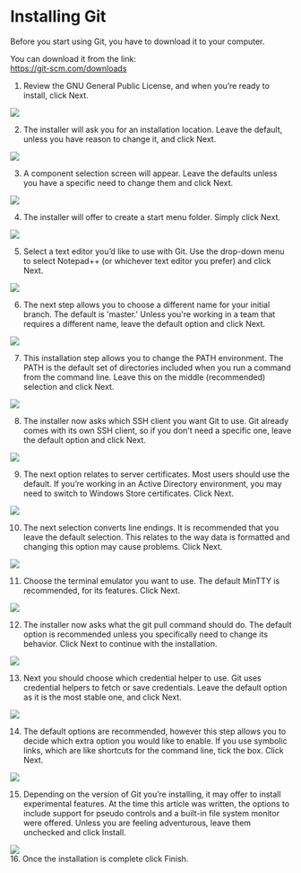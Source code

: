 # Installing Git

Before you start using Git, you have to download it to your computer.

You can download it from the link:<br>
<https://git-scm.com/downloads>

1. Review the GNU General Public License, and when you’re ready to install, click Next.

<img src="assets/git-install1.png" align="center"/>

<br>

2. The installer will ask you for an installation location. Leave the default, unless you have reason to change it, and click Next.

<img src="assets/git-install2.png" align="center"/>

<br>

3. A component selection screen will appear. Leave the defaults unless you have a specific need to change them and click Next.

<img src="assets/git-install3.png" align="center"/>

<br>

4. The installer will offer to create a start menu folder. Simply click Next.

<img src="assets/git-install4.png" align="center"/>

<br>

5. Select a text editor you’d like to use with Git. Use the drop-down menu to select Notepad++ (or whichever text editor you prefer) and click Next.

<img src="assets/git-install5.png" align="center"/>

<br>

6. The next step allows you to choose a different name for your initial branch. The default is 'master.' Unless you're working in a team that requires a different name, leave the default option and click Next.

<img src="assets/git-install6.jpg" align="center"/>

<br>

7. This installation step allows you to change the PATH environment. The PATH is the default set of directories included when you run a command from the command line. Leave this on the middle (recommended) selection and click Next.

<img src="assets/git-install7.png" align="center"/>

<br>

8. The installer now asks which SSH client you want Git to use. Git already comes with its own SSH client, so if you don't need a specific one, leave the default option and click Next.

<img src="assets/git-install8.jpg" align="center"/>

<br>

9. The next option relates to server certificates. Most users should use the default. If you’re working in an Active Directory environment, you may need to switch to Windows Store certificates. Click Next.

<img src="assets/git-install9.png" align="center"/>

<br>
 
10. The next selection converts line endings. It is recommended that you leave the default selection. This relates to the way data is formatted and changing this option may cause problems. Click Next.

<img src="assets/git-install10.png" align="center"/>

<br>

11. Choose the terminal emulator you want to use. The default MinTTY is recommended, for its features. Click Next.

<img src="assets/git-install11.png" align="center"/>

<br>

12. The installer now asks what the git pull command should do. The default option is recommended unless you specifically need to change its behavior. Click Next to continue with the installation.

<img src="assets/git-install12.jpg" align="center"/>

<br>

13. Next you should choose which credential helper to use. Git uses credential helpers to fetch or save credentials. Leave the default option as it is the most stable one, and click Next.

<img src="assets/git-install13.jpg" align="center"/>

<br>

14. The default options are recommended, however this step allows you to decide which extra option you would like to enable. If you use symbolic links, which are like shortcuts for the command line, tick the box. Click Next.

<img src="assets/git-install14.jpg" align="center"/>

<br>

15. Depending on the version of Git you’re installing, it may offer to install experimental features. At the time this article was written, the options to include support for pseudo controls and a built-in file system monitor were offered. Unless you are feeling adventurous, leave them unchecked and click Install.

<img src="assets/git-install15.jpg" align="center"/>

<br>
16. Once the installation is complete click Finish.
